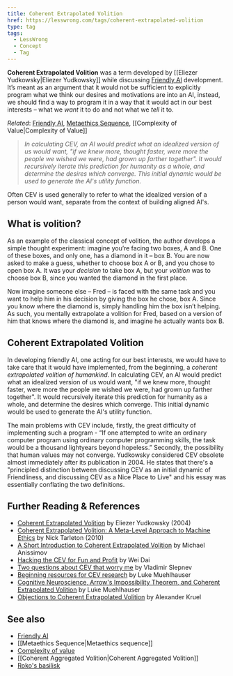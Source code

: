 ```yaml
---
title: Coherent Extrapolated Volition
href: https://lesswrong.com/tags/coherent-extrapolated-volition
type: tag
tags:
  - LessWrong
  - Concept
  - Tag
---
```


**Coherent Extrapolated Volition** was a term developed by [[Eliezer Yudkowsky|Eliezer Yudkowsky]] while discussing [Friendly AI](https://wiki.lesswrong.com/wiki/Friendly_AI) development. It’s meant as an argument that it would not be sufficient to explicitly program what we think our desires and motivations are into an AI, instead, we should find a way to program it in a way that it would act in our best interests – what we *want* it to do and not what we *tell* it to.

*Related*: [Friendly AI](https://wiki.lesswrong.com/wiki/Friendly_AI), [Metaethics Sequence](https://www.lesswrong.com/tag/metaethics-sequence), [[Complexity of Value|Complexity of Value]]

> *In calculating CEV, an AI would predict what an idealized version of us would want, "if we knew more, thought faster, were more the people we wished we were, had grown up farther together". It would recursively iterate this prediction for humanity as a whole, and determine the desires which converge. This initial dynamic would be used to generate the AI's utility function.* 

Often CEV is used generally to refer to what the idealized version of a person would want, separate from the context of building aligned AI's.

What is volition?
-----------------

As an example of the classical concept of volition, the author develops a simple thought experiment: imagine you’re facing two boxes, A and B. One of these boxes, and only one, has a diamond in it – box B. You are now asked to make a guess, whether to choose box A or B, and you chose to open box A. It was your *decision* to take box A, but your *volition* was to choose box B, since you wanted the diamond in the first place.

Now imagine someone else – Fred – is faced with the same task and you want to help him in his decision by giving the box he chose, box A. Since you know where the diamond is, simply handling him the box isn’t helping. As such, you mentally extrapolate a volition for Fred, based on a version of him that knows where the diamond is, and imagine he actually wants box B.

Coherent Extrapolated Volition
------------------------------

In developing friendly AI, one acting for our best interests, we would have to take care that it would have implemented, from the beginning, a *coherent extrapolated volition of humankind*. In calculating CEV, an AI would predict what an idealized version of us would want, "if we knew more, thought faster, were more the people we wished we were, had grown up farther together". It would recursively iterate this prediction for humanity as a whole, and determine the desires which converge. This initial dynamic would be used to generate the AI's utility function.

The main problems with CEV include, firstly, the great difficulty of implementing such a program - “If one attempted to write an ordinary computer program using ordinary computer programming skills, the task would be a thousand lightyears beyond hopeless.” Secondly, the possibility that human values may not converge. Yudkowsky considered CEV obsolete almost immediately after its publication in 2004. He states that there's a "principled distinction between discussing CEV as an initial dynamic of Friendliness, and discussing CEV as a Nice Place to Live" and his essay was essentially conflating the two definitions.

Further Reading & References
----------------------------

*   [Coherent Extrapolated Volition](http://intelligence.org/files/CEV.pdf) by Eliezer Yudkowsky (2004)
*   [Coherent Extrapolated Volition: A Meta-Level Approach to Machine Ethics](http://intelligence.org/files/CEV-MachineEthics.pdf) by Nick Tarleton (2010)
*   [A Short Introduction to Coherent Extrapolated Volition](https://web.archive.org/web/20131231151554/http://www.acceleratingfuture.com/michael/blog/2009/12/a-short-introduction-to-coherent-extrapolated-volition-cev/) by Michael Anissimov
*   [Hacking the CEV for Fun and Profit](https://www.lesswrong.com/lw/2b7/hacking_the_cev_for_fun_and_profit/) by Wei Dai
*   [Two questions about CEV that worry me](https://www.lesswrong.com/lw/3fn/two_questions_about_cev_that_worry_me/) by Vladimir Slepnev
*   [Beginning resources for CEV research](https://www.lesswrong.com/lw/5l0/beginning_resources_for_cev_research/) by Luke Muehlhauser
*   [Cognitive Neuroscience, Arrow's Impossibility Theorem, and Coherent Extrapolated Volition](https://www.lesswrong.com/lw/7sb/cognitive_neuroscience_arrows_impossibility/) by Luke Muehlhauser
*   [Objections to Coherent Extrapolated Volition](https://www.lesswrong.com/lw/8iy/objections_to_coherent_extrapolated_volition/) by Alexander Kruel

See also
--------

*   [Friendly AI](https://wiki.lesswrong.com/wiki/Friendly_AI)
*   [[Metaethics Sequence|Metaethics sequence]]
*   [Complexity of value](https://www.lesswrong.com/tag/complexity-of-value)
*   [[Coherent Aggregated Volition|Coherent Aggregated Volition]]
*   [Roko's basilisk](https://wiki.lesswrong.com/wiki/Roko's_basilisk)